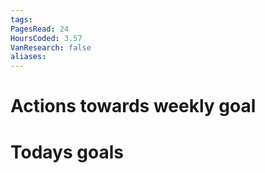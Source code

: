 ```yaml
---
tags: 
PagesRead: 24
HoursCoded: 3.57
VanResearch: false
aliases:
---
```

# Actions towards weekly goal
# Todays goals